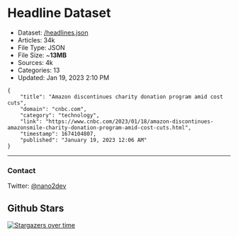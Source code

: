 # Headline Dataset

- Dataset: [/headlines.json](https://raw.githubusercontent.com/fwd/news/master/headlines.json) 
- Articles: 34k
- File Type: JSON
- File Size: ~**13MB**
- Sources: 4k
- Categories: 13
- Updated: Jan 19, 2023 2:10 PM

```
{
    "title": "Amazon discontinues charity donation program amid cost cuts",
    "domain": "cnbc.com",
    "category": "technology",
    "link": "https://www.cnbc.com/2023/01/18/amazon-discontinues-amazonsmile-charity-donation-program-amid-cost-cuts.html",
    "timestamp": 1674104807,
    "published": "January 19, 2023 12:06 AM"
}
```

---

### Contact 

Twitter: [@nano2dev](https://twitter.com/nano2dev)

## Github Stars

[![Stargazers over time](https://starchart.cc/fwd/news.svg)](https://starchart.cc/fwd/news)
